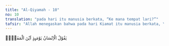 ```yaml
---
title: "Al-Qiyamah - 10"
no: 10
translation: "pada hari itu manusia berkata, “Ke mana tempat lari?”"
tafsir: "Allah menegaskan bahwa pada hari Kiamat itu manusia berkata, \"Ke manakah tempat lari?\" Masing-masing orang berusaha mencari jalan untuk menyelamatkan diri. Sebagian mengartikan ayat ini dengan \"Ke manakah tempat lari menghindari api neraka?\" Tentulah manusia yang dimaksudkan adalah orang-orang kafir, karena pada saat itu orang-orang mukmin tidak ada yang menyangsikan kedatangan hari Kiamat itu seperti disebutkan dalam beberapa hadis Nabi. Apakah orang-orang kafir itu dapat menyelamatkan diri? Tidak!"
---
```


يَقُوْلُ الْاِنْسَانُ يَوْمَىِٕذٍ اَيْنَ الْمَفَرُّۚ
